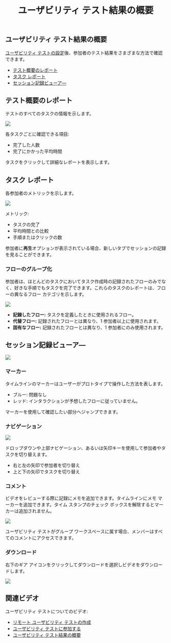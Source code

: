 ﻿---
title: ユーザビリティ テスト結果の概要
_description: テスト概要のレポート、タスク レポート、およびセッション記録ビューア―によってユーザビリティ テスト結果を理解にします。
_keywords: UX デザイン, プロトタイプ, コメント, ユーザビリティ テスト, ユーザー テスト
_language: ja
---

## ユーザビリティ テスト結果の概要

[ユーザビリティ テストの設定](https://www.youtube.com/watch?v=vilyDL4fDT0)後、参加者のテスト結果をさまざまな方法で確認できます。

* [テスト概要のレポート](#テスト概要のレポート)
* [タスク レポート](#タスク-レポート)
* [セッション記録ビューア―](#セッション記録ビューア―)

## テスト概要のレポート

テストのすべてのタスクの情報を示します。

<img class="responsive-img" src="../images/usability_study_results_overview_1.png" srcset="../images/usability_study_results_overview_1@2x.png 2x" />

<div class="divider--half"></div>

各タスクごとに確認できる項目:

* 完了した人数
* 完了にかかった平均時間

タスクをクリックして詳細なレポートを表示します。

## タスク レポート

各参加者のメトリックを示します。

<img class="responsive-img" src="../images/usability_study_results_overview_2.png" srcset="../images/usability_study_results_overview_2@2x.png 2x" />

<div class="divider--half"></div>

メトリック:

* タスクの完了
* 平均時間との比較
* 手順またはクリックの数

参加者に**再生**オプションが表示されている場合、新しいタブでセッションの記録を見ることができます。

### フローのグループ化

参加者は、ほとんどのタスクにおいてタスク作成時の記録されたフローのみでなく、好きな手順でもタスクを完了できます。これらのタスクのレポートは、フローの異なるフロー カテゴリを示します。

<img class="responsive-img" src="../images/usability_study_results_overview_3.png" srcset="../images/usability_study_results_overview_3@2x.png 2x" />

<div class="divider--half"></div>

* **記録したフロー:** タスクを定義したときに使用されるフロー。
* **代替フロー:** 記録されたフローとは異なり、1 参加者以上に使用されます。
* **固有なフロー:** 記録されたフローとは異なり、1 参加者にのみ使用されます。

## セッション記録ビューア―

<img class="responsive-img" src="../images/understanding_the_usability_study_report_3.png" srcset="../images/understanding_the_usability_study_report_3@2x.png 2x" />

<div class="divider--half"></div>

### マーカー

タイムラインのマーカーはユーザーがプロトタイプで操作した方法を表します。
* ブルー: 問題なし
* レッド: インタラクションが予想したフローに従っていません。

マーカーを使用して確認したい部分へジャンプできます。

### ナビゲーション

<img class="responsive-img" src="../images/understanding_the_usability_study_report_4.png" srcset="../images/understanding_the_usability_study_report_4@2x.png 2x" />

<div class="divider--half"></div>

ドロップダウンや上部ナビゲーション、あるいは矢印キーを使用して参加者やタスクを切り替えます。
* 右と左の矢印で参加者を切り替え
* 上と下の矢印でタスクを切り替え

### コメント

ビデオをレビューする際に記録にメモを追加できます。タイムラインにメモ マーカーを追加できます。タイム スタンプのチェック ボックスを解除するとマーカーは追加されません。

<img class="responsive-img" src="../images/understanding_the_usability_study_report_5.png" srcset="../images/understanding_the_usability_study_report_5@2x.png 2x" />

<div class="divider--half"></div>

ユーザビリティ テストがグループ ワークスペースに属す場合、メンバーはすべてのコメントにアクセスできます。

### ダウンロード

右下のギア アイコンをクリックしてダウンロードを選択しビデオをダウンロードします。

<img class="responsive-img" src="../images/understanding_the_usability_study_report_6.png" srcset="../images/understanding_the_usability_study_report_6@2x.png 2x" />

<div class="divider--half"></div>

## 関連ビデオ

ユーザビリティ テストについてのビデオ:

* [リモート ユーザビリティ テストの作成](https://www.youtube.com/watch?v=W7IxYTijvx0?rel=0&autoplay=1)
* [ユーザビリティ テストに参加する](https://www.youtube.com/watch?v=dfrxhBW5NFQ?rel=0&autoplay=1)
* [ユーザビリティ テスト結果の概要](https://www.youtube.com/watch?v=00P6DwMbYMM?rel=0&autoplay=1)
